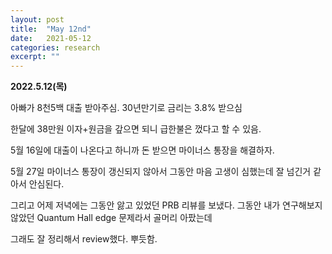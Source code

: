 ```yaml
---
layout: post
title:  "May 12nd"
date:   2021-05-12
categories: research
excerpt: ""
---
```


**2022.5.12(목)**

아빠가 8천5백 대출 받아주심. 30년만기로 금리는 3.8% 받으심

한달에 38만원 이자+원금을 갚으면 되니 급한불은 껐다고 할 수 있음.

5월 16일에 대출이 나온다고 하니까 돈 받으면 마이너스 통장을 해결하자. 

5월 27일 마이너스 통장이 갱신되지 않아서 그동안 마음 고생이 심했는데 잘 넘긴거 같아서 안심된다. 

그리고 어제 저녁에는 그동안 앓고 있었던 PRB 리뷰를 보냈다. 그동안 내가 연구해보지 않았던 Quantum Hall edge 문제라서 골머리 아팠는데

그래도 잘 정리해서 review했다.  뿌듯함.



